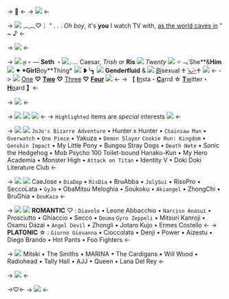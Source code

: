-> 🍊 <-
-> ![](https://kingcrimson.crd.co/assets/images/gallery17/bbc6c0ea.png?v=08af690c) <-

-> ![](https://kingcrimson.crd.co/assets/images/gallery02/9bfcf60d.gif?v=08af690c) ︵︵♡⋮ " . . . *Oh boy*, it's **you** I watch TV with, [as the world caves in](https://open.spotify.com/track/4JE6agBLHGA5TaF6FlqfBD?si=e6c060ecfdb64449) " ~ ♪  <-

-> ![](https://cdn.discordapp.com/attachments/1047060118342209566/1134257829537136691/blur_edges_35.png) <-

-> ![](https://kingcrimson.crd.co/assets/images/gallery02/95d1f6bf.gif?v=08af690c)﹫⋆ — **Seth** ・![](https://kingcrimson.crd.co/assets/images/gallery03/cfcae7f0.gif?v=08af690c)◞ *...* Caesar, *Trish* or **Ris** ![](https://kingcrimson.crd.co/assets/images/gallery02/5adf6c1d.gif?v=08af690c) 
*Twenty* ![](https://kingcrimson.crd.co/assets/images/gallery03/47653307.gif?v=08af690c) ✧﹁ She**&**Him ![](https://kingcrimson.crd.co/assets/images/gallery03/914c9384.gif?v=08af690c) ✦ *Girl**Boy**Thing* ![](https://kingcrimson.crd.co/assets/images/gallery03/aee9ee91.gif?v=08af690c) 
❥╰┓ ![](https://kingcrimson.crd.co/assets/images/gallery02/f30a0edc.gif?v=08af690c) **Genderfluid** & ![](https://kingcrimson.crd.co/assets/images/gallery03/54f22a25.gif?v=08af690c) [*Bi*](https://cake.avris.it/rC3)sexual ♰ [˃̵ᴗ˂̵ ](https://en.pronouns.page/@irltrishuna) ♰ ![](https://kingcrimson.crd.co/assets/images/gallery02/6b92154d.gif?v=08af690c) <-
-> ![](https://kingcrimson.crd.co/assets/images/gallery03/934d2a11.gif?v=08af690c) [One](https://rentry.co/pinkfountain) **♡** [**Two**](https://rentry.co/suafiglia) **♡** [Three](https://rentry.co/-hearted) **♡** [**Four**](https://rentry.co/devilsdaughter)  ![](https://kingcrimson.crd.co/assets/images/gallery03/50f3f9dd.gif?v=08af690c) <-
-> 【 [**I**n](https://www.instagram.com/sethsrus/)sta・[**C**a](https://trishuna.carrd.co/)rrd ☆ [**T**w](https://twitter.com/SethsRUs)itter・[**H**o](https://rentry.co/sethshoard)ard **】**<-

-> ![](https://kingcrimson.crd.co/assets/images/gallery17/5223ecdb.png?v=08af690c) <-

-> ![](https://kingcrimson.crd.co/assets/images/gallery02/7f51e420.gif?v=08af690c) ![](https://cdn.discordapp.com/attachments/1047060118342209566/1134270779048067132/text-1690501623023.png) ![](https://kingcrimson.crd.co/assets/images/gallery03/50f3f9dd.gif?v=08af690c) <-
-> `Highlighted` items are *special* interests ![](https://kingcrimson.crd.co/assets/images/gallery03/99f29ea2.gif?v=08af690c) <-

-> ![](https://kingcrimson.crd.co/assets/images/gallery02/e623ff7e.png?v=08af690c) ![](https://cdn.discordapp.com/attachments/1047060118342209566/1134270954500010045/text-1690501664805.png)
 `JoJo's Bizarre Adventure` • Hunter x Hunter • `Chainsaw Man` • `Overwatch` • `One Piece` • Yakuza • `Demon Slayer`
 `Cookie Run: Kingdom` • `Genshin Impact` • My Little Pony • Bungou Stray Dogs • `Death Note` • Sonic the Hedgehog • Mob Psycho 100
Toilet-bound Hanako-Kun • My Hero Academia • Monster High • `Attack on Titan` • Identity V • Doki Doki Literature Club <-

-> ![](https://kingcrimson.crd.co/assets/images/gallery03/27170389.gif?v=08af690c) ![](https://cdn.discordapp.com/attachments/1047060118342209566/1134274360304209951/text-1690502477056.png) 
 CaeJose • `DiaDop` • `RisDia` • BruAbba • `JolySui` • RisoPro • SeccoLata • `GyJo` • ObaMitsu
Meloghia • Soukoku • `Akiangel` • ZhongChi • BruGhia • `DouKaza` <-

-> ![](https://kingcrimson.crd.co/assets/images/gallery03/f14e29fe.gif?v=08af690c) ![](https://cdn.discordapp.com/attachments/1047060118342209566/1134274589627793478/text-1690502530529.png) 
**ROMANTIC** ♡ : `Diavolo` • Leone Abbacchio • `Narciso Anasui` • Prosciutto • Ghiaccio • Secco • `Douma`
`Gyro Zeppeli` • Mitsuri Kanroji • Osamu Dazai • `Angel Devil` • Zhongli • Jotaro Kujo • Ermes Costello <-
-> **PLATONIC** ☆ : `Giorno Giovanna` • Cioccolata • Denji • Power • Aizestu • Diego Brando • Hot Pants • Foo Fighters <-

-> ![](https://cdn.discordapp.com/attachments/1047060118342209566/1134275739496218714/text-1690502805745.png)
 Mitski • The Smiths • MARINA • The Cardigans • Will Wood • Radiohead • Tally Hall • AJJ • Queen • Lana Del Rey <-

-> ![](https://kingcrimson.crd.co/assets/images/gallery17/6e7c6264.png?v=08af690c) <-

->♡<-
-> [![](https://kingcrimson.crd.co/assets/images/gallery02/9c867c7c.gif?v=08af690c)](https://rentry.co/sethsrus) <-
